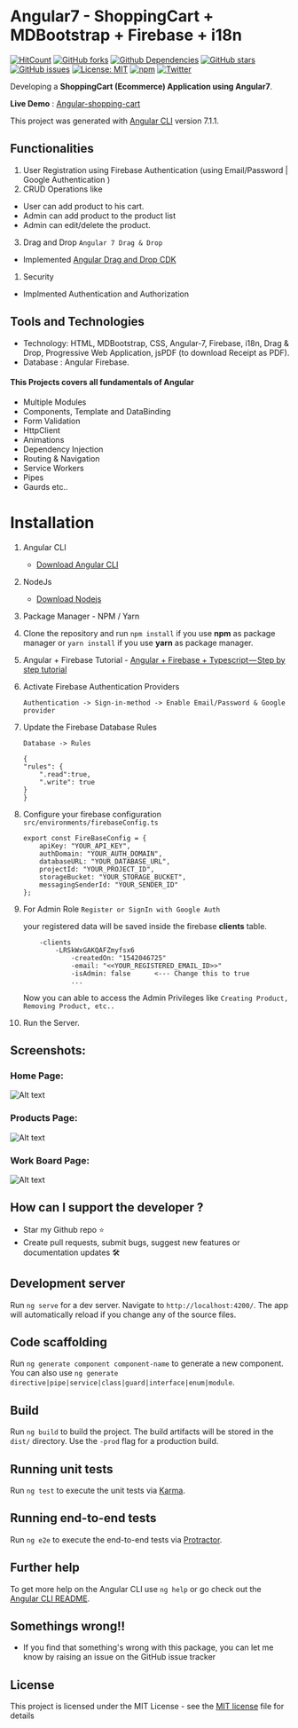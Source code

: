 # Angular7 - ShoppingCart + MDBootstrap + Firebase + i18n

[![HitCount](http://hits.dwyl.io/MyStoro/Angular-ShoppingCart.svg)](http://hits.dwyl.io/MyStoro/Angular-ShoppingCart)
[![GitHub forks](https://img.shields.io/github/forks/MyStoro/Angular-ShoppingCart.svg)](https://github.com/MyStoro/Angular-ShoppingCart/network)
[![Github Dependencies](https://david-dm.org/MyStoro/Angular-ShoppingCart.svg)](https://david-dm.org/MyStoro/Angular-ShoppingCart.svg)
[![GitHub stars](https://img.shields.io/github/stars/MyStoro/Angular-ShoppingCart.svg)](https://github.com/MyStoro/Angular-ShoppingCart/stargazers)
[![GitHub issues](https://img.shields.io/github/issues/MyStoro/Angular-ShoppingCart.svg)](https://github.com/MyStoro/Angular-ShoppingCart/issues)
[![License: MIT](https://img.shields.io/badge/License-MIT-green.svg)](https://github.com/MyStoro/Angular-ShoppingCart/blob/master/LICENSE)
[![npm](https://img.shields.io/badge/demo-online-brightgreen.svg)](https://angular-shoppingcart.firebaseapp.com/)
[![Twitter](https://img.shields.io/twitter/url/https/github.com/MyStoro/Angular-ShoppingCart.svg?style=social)](https://twitter.com/intent/tweet?text=Wow:&url=https%3A%2F%2Fgithub.com%2FMyStoro%2FAngular-ShoppingCart)

<!-- [![Build Status](https://travis-ci.org/MyStoro/Angular-ShoppingCart.svg?branch=master)](https://travis-ci.org/MyStoro/Angular-ShoppingCart) -->

Developing a **ShoppingCart (Ecommerce) Application using Angular7**.

**Live Demo** : [Angular-shopping-cart](https://angular-shoppingcart.firebaseapp.com/)

This project was generated with [Angular CLI](https://github.com/angular/angular-cli) version 7.1.1.


## Functionalities

1.  User Registration using Firebase Authentication (using Email/Password | Google Authentication )
2.  CRUD Operations like

- User can add product to his cart.
- Admin can add product to the product list
- Admin can edit/delete the product.

3. Drag and Drop `Angular 7 Drag & Drop`
- Implemented [Angular Drag and Drop CDK](https://material.angular.io/cdk/drag-drop/overview)

1.  Security

- Implmented Authentication and Authorization

## Tools and Technologies

- Technology: HTML, MDBootstrap, CSS, Angular-7, Firebase, i18n, Drag & Drop, Progressive Web Application, jsPDF (to download Receipt as PDF).
- Database : Angular Firebase.

#### This Projects covers all fundamentals of Angular

- Multiple Modules
- Components, Template and DataBinding
- Form Validation
- HttpClient
- Animations
- Dependency Injection
- Routing & Navigation
- Service Workers
- Pipes
- Gaurds etc..

# Installation

1.  Angular CLI
    - [Download Angular CLI](https://cli.angular.io/)
2.  NodeJs
    - [Download Nodejs](https://nodejs.org/en/download/)
3.  Package Manager - NPM / Yarn
4.  Clone the repository and run `npm install` if you use **npm** as package manager or `yarn install` if you use **yarn** as package manager.
5.  Angular + Firebase Tutorial - [Angular + Firebase + Typescript — Step by step tutorial](https://medium.com/factory-mind/angular-firebase-typescript-step-by-step-tutorial-2ef887fc7d71)
6.  Activate Firebase Authentication Providers

    `Authentication -> Sign-in-method -> Enable Email/Password & Google provider`

7.  Update the Firebase Database Rules

    `Database -> Rules`

    ```
    {
    "rules": {
        ".read":true,
        ".write": true
    }
    }
    ```

8.  Configure your firebase configuration `src/environments/firebaseConfig.ts`

    ```
    export const FireBaseConfig = {
        apiKey: "YOUR_API_KEY",
        authDomain: "YOUR_AUTH_DOMAIN",
        databaseURL: "YOUR_DATABASE_URL",
        projectId: "YOUR_PROJECT_ID",
        storageBucket: "YOUR_STORAGE_BUCKET",
        messagingSenderId: "YOUR_SENDER_ID"
    };
    ```

9.  For Admin Role `Register or SignIn with Google Auth`

    your registered data will be saved inside the firebase **clients** table.

    ```
        -clients
            -LRSkWxGAKQAFZmyfsx6
                -createdOn: "1542046725"
                -email: "<<YOUR_REGISTERED_EMAIL_ID>>"
                -isAdmin: false      <--- Change this to true
                ...
    ```

    Now you can able to access the Admin Privileges like `Creating Product, Removing Product, etc..`

10. Run the Server.

## Screenshots:

### Home Page:

![Alt text](https://github.com/MyStoro/Angular-ShoppingCart/blob/master/screenshots/home.PNG "Home Page")

### Products Page:

![Alt text](https://github.com/MyStoro/Angular-ShoppingCart/blob/master/screenshots/products.PNG "Home Page")

### Work Board Page:

![Alt text](https://github.com/MyStoro/Angular-ShoppingCart/blob/master/screenshots/drag&drop.PNG "Home Page")

## How can I support the developer ?

* Star my Github repo ⭐
* Create pull requests, submit bugs, suggest new features or documentation updates 🛠

## Development server

Run `ng serve` for a dev server. Navigate to `http://localhost:4200/`. The app will automatically reload if you change any of the source files.

## Code scaffolding

Run `ng generate component component-name` to generate a new component. You can also use `ng generate directive|pipe|service|class|guard|interface|enum|module`.

## Build

Run `ng build` to build the project. The build artifacts will be stored in the `dist/` directory. Use the `-prod` flag for a production build.

## Running unit tests

Run `ng test` to execute the unit tests via [Karma](https://karma-runner.github.io).

## Running end-to-end tests

Run `ng e2e` to execute the end-to-end tests via [Protractor](http://www.protractortest.org/).

## Further help

To get more help on the Angular CLI use `ng help` or go check out the [Angular CLI README](https://github.com/angular/angular-cli/blob/master/README.md).


## Somethings wrong!!

- If you find that something's wrong with this package, you can let me know by raising an issue on the GitHub issue tracker

## License

This project is licensed under the MIT License - see the [MIT license](https://github.com/MyStoro/Angular-ShoppingCart/blob/master/LICENSE) file for details
